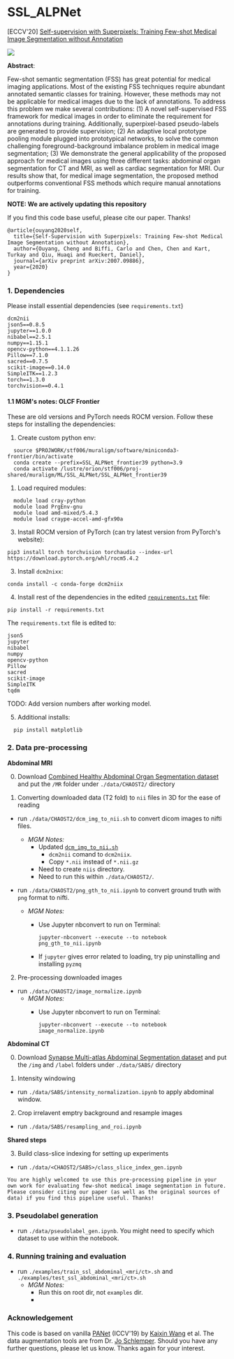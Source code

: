 # SSL_ALPNet

[ECCV'20] [Self-supervision with Superpixels: Training Few-shot Medical Image Segmentation without Annotation](https://arxiv.org/abs/2007.09886v2)

![](./intro.png)

**Abstract**:

Few-shot semantic segmentation (FSS) has great potential for medical imaging applications. Most of the existing FSS techniques require abundant annotated semantic classes for training. However, these methods may not be applicable for medical images due to the lack of annotations. To address this problem we make several contributions: (1) A novel self-supervised FSS framework for medical images in order to eliminate the requirement for annotations during training. Additionally, superpixel-based pseudo-labels are generated to provide supervision; (2) An adaptive local prototype pooling module plugged into prototypical networks, to solve the common challenging foreground-background imbalance problem in medical image segmentation; (3) We demonstrate the general applicability of the proposed approach for medical images using three different tasks: abdominal organ segmentation for CT and MRI, as well as cardiac segmentation for MRI. Our results show that, for medical image segmentation, the proposed method outperforms conventional FSS methods which require manual annotations for training.

**NOTE: We are actively updating this repository**

If you find this code base useful, please cite our paper. Thanks!

```
@article{ouyang2020self,
  title={Self-Supervision with Superpixels: Training Few-shot Medical Image Segmentation without Annotation},
  author={Ouyang, Cheng and Biffi, Carlo and Chen, Chen and Kart, Turkay and Qiu, Huaqi and Rueckert, Daniel},
  journal={arXiv preprint arXiv:2007.09886},
  year={2020}
}
```

### 1. Dependencies

Please install essential dependencies (see `requirements.txt`) 

```
dcm2nii
json5==0.8.5
jupyter==1.0.0
nibabel==2.5.1
numpy==1.15.1
opencv-python==4.1.1.26
Pillow==7.1.0 
sacred==0.7.5
scikit-image==0.14.0
SimpleITK==1.2.3
torch==1.3.0
torchvision==0.4.1
```

#### 1.1 MGM's notes: OLCF Frontier
These are old versions and PyTorch needs ROCM version. Follow these steps for installing the dependencies:

1. Create custom python env:

```
  source $PROJWORK/stf006/muraligm/software/miniconda3-frontier/bin/activate
  conda create --prefix=SSL_ALPNet_frontier39 python=3.9
  conda activate /lustre/orion/stf006/proj-shared/muraligm/ML/SSL_ALPNet/SSL_ALPNet_frontier39
```

1. Load required modules:
```
  module load cray-python
  module load PrgEnv-gnu 
  module load amd-mixed/5.4.3 
  module load craype-accel-amd-gfx90a
```

3. Install ROCM version of PyTorch (can try latest version from PyTorch's website):

`pip3 install torch torchvision torchaudio --index-url https://download.pytorch.org/whl/rocm5.4.2`

3. Install `dcm2nixx`:

`conda install -c conda-forge dcm2niix`

4. Install rest of the dependencies in the edited [`requirements.txt`](requirements.txt) file:

`pip install -r requirements.txt`

The `requirements.txt` file is edited to:

```
json5
jupyter
nibabel
numpy
opencv-python
Pillow
sacred
scikit-image
SimpleITK
tqdm
```

TODO: Add version numbers after working model.

5. Additional installs:
```
  pip install matplotlib
```


### 2. Data pre-processing 

**Abdominal MRI**

0. Download [Combined Healthy Abdominal Organ Segmentation dataset](https://chaos.grand-challenge.org/) and put the `/MR` folder under `./data/CHAOST2/` directory

1. Converting downloaded data (T2 fold) to `nii` files in 3D for the ease of reading
  
  * run `./data/CHAOST2/dcm_img_to_nii.sh` to convert dicom images to nifti files.
    * *MGM Notes:*
      * Updated [`dcm_img_to_nii.sh`](dcm_img_to_nii.sh) 
        * `dcm2nii` comand to `dcm2niix`.
        * Copy `*.nii` instead of `*.nii.gz`
      * Need to create `niis` directory. 
      * Need to run this within `./data/CHAOST2/`.

  * run `./data/CHAOST2/png_gth_to_nii.ipynb` to convert ground truth with `png` format to nifti.
    * *MGM Notes:*
      * Use Jupyter nbconvert to run on Terminal:
        
        `jupyter-nbconvert --execute --to notebook png_gth_to_nii.ipynb`
      * If `jupyter` gives error related to loading, try pip uninstalling and installing `pyzmq`

2. Pre-processing downloaded images

  * run `./data/CHAOST2/image_normalize.ipynb`
    * *MGM Notes:*
      * Use Jupyter nbconvert to run on Terminal:
        
        `jupyter-nbconvert --execute --to notebook image_normalize.ipynb`

**Abdominal CT**

0. Download [Synapse Multi-atlas Abdominal Segmentation dataset](https://www.synapse.org/#!Synapse:syn3193805/wiki/217789) and put the `/img` and `/label` folders under `./data/SABS/` directory

1. Intensity windowing 

  * run `./data/SABS/intensity_normalization.ipynb` to apply abdominal window.

2. Crop irrelavent emptry background and resample images

  * run `./data/SABS/resampling_and_roi.ipynb` 

**Shared steps**

3. Build class-slice indexing for setting up experiments

  * run `./data/<CHAOST2/SABS>/class_slice_index_gen.ipynb`

`
You are highly welcomed to use this pre-processing pipeline in your own work for evaluating few-shot medical image segmentation in future. Please consider citing our paper (as well as the original sources of data) if you find this pipeline useful. Thanks! 
`

### 3. Pseudolabel generation

* run `./data/pseudolabel_gen.ipynb`. You might need to specify which dataset to use within the notebook.

### 4. Running training and evaluation

* run `./examples/train_ssl_abdominal_<mri/ct>.sh` and `./examples/test_ssl_abdominal_<mri/ct>.sh`
  * *MGM Notes:*
    * Run this on root dir, not `examples` dir.
    * 

### Acknowledgement

This code is based on vanilla [PANet](https://github.com/kaixin96/PANet) (ICCV'19) by [Kaixin Wang](https://github.com/kaixin96) et al. The data augmentation tools are from Dr. [Jo Schlemper](https://github.com/js3611). Should you have any further questions, please let us know. Thanks again for your interest.

